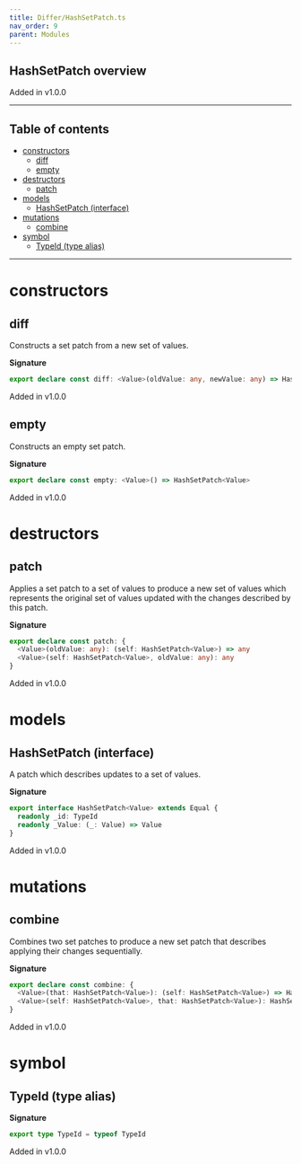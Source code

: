 ```yaml
---
title: Differ/HashSetPatch.ts
nav_order: 9
parent: Modules
---
```


## HashSetPatch overview

Added in v1.0.0

---

<h2 class="text-delta">Table of contents</h2>

- [constructors](#constructors)
  - [diff](#diff)
  - [empty](#empty)
- [destructors](#destructors)
  - [patch](#patch)
- [models](#models)
  - [HashSetPatch (interface)](#hashsetpatch-interface)
- [mutations](#mutations)
  - [combine](#combine)
- [symbol](#symbol)
  - [TypeId (type alias)](#typeid-type-alias)

---

# constructors

## diff

Constructs a set patch from a new set of values.

**Signature**

```ts
export declare const diff: <Value>(oldValue: any, newValue: any) => HashSetPatch<Value>
```

Added in v1.0.0

## empty

Constructs an empty set patch.

**Signature**

```ts
export declare const empty: <Value>() => HashSetPatch<Value>
```

Added in v1.0.0

# destructors

## patch

Applies a set patch to a set of values to produce a new set of values
which represents the original set of values updated with the changes
described by this patch.

**Signature**

```ts
export declare const patch: {
  <Value>(oldValue: any): (self: HashSetPatch<Value>) => any
  <Value>(self: HashSetPatch<Value>, oldValue: any): any
}
```

Added in v1.0.0

# models

## HashSetPatch (interface)

A patch which describes updates to a set of values.

**Signature**

```ts
export interface HashSetPatch<Value> extends Equal {
  readonly _id: TypeId
  readonly _Value: (_: Value) => Value
}
```

Added in v1.0.0

# mutations

## combine

Combines two set patches to produce a new set patch that describes
applying their changes sequentially.

**Signature**

```ts
export declare const combine: {
  <Value>(that: HashSetPatch<Value>): (self: HashSetPatch<Value>) => HashSetPatch<Value>
  <Value>(self: HashSetPatch<Value>, that: HashSetPatch<Value>): HashSetPatch<Value>
}
```

Added in v1.0.0

# symbol

## TypeId (type alias)

**Signature**

```ts
export type TypeId = typeof TypeId
```

Added in v1.0.0
